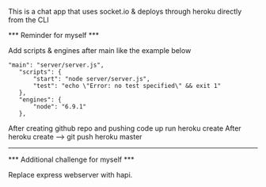 This is a chat app that uses socket.io & deploys through heroku directly from the CLI

*** Reminder for myself ***

Add scripts & engines after main like the example below

 ```
 "main": "server/server.js",
    "scripts": {
        "start": "node server/server.js",
        "test": "echo \"Error: no test specified\" && exit 1"
    },
    "engines": {
        "node": "6.9.1"
    },
```
After creating github repo and pushing code up run heroku create 
After heroku create --> git push heroku master 



--------------------------------------------------------------------------


*** Additional challenge for myself *** 

Replace express webserver with hapi. 